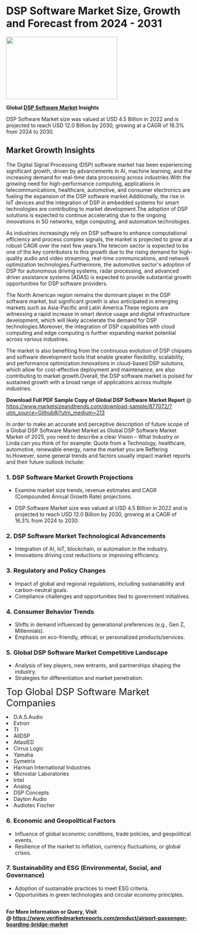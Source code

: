 <H1>DSP Software Market Size, Growth and Forecast from 2024 - 2031</H1><img class="aligncenter size-medium wp-image-584254" src="https://thirdeyenews.in/wp-content/uploads/2024/09/Global-Market-Research-300x168.jpeg" alt="" width="300" height="168" /><p><strong>Global&nbsp;<a href="https://www.marketsizeandtrends.com/download-sample/877072/?utm_source=Github8j?utm_medium=213">DSP Software Market</a> Insights</strong></p><p>DSP Software Market size was valued at USD 4.5 Billion in 2022 and is projected to reach USD 12.0 Billion by 2030, growing at a CAGR of 16.3% from 2024 to 2030.</p><p><h2>Market Growth Insights</h2> <p>The Digital Signal Processing (DSP) software market has been experiencing significant growth, driven by advancements in AI, machine learning, and the increasing demand for real-time data processing across industries.With the growing need for high-performance computing, applications in telecommunications, healthcare, automotive, and consumer electronics are fueling the expansion of the DSP software market.Additionally, the rise in IoT devices and the integration of DSP in embedded systems for smart technologies are contributing to market development.The adoption of DSP solutions is expected to continue accelerating due to the ongoing innovations in 5G networks, edge computing, and automation technologies.</p> <p>As industries increasingly rely on DSP software to enhance computational efficiency and process complex signals, the market is projected to grow at a robust CAGR over the next few years.The telecom sector is expected to be one of the key contributors to this growth due to the rising demand for high-quality audio and video streaming, real-time communications, and network optimization technologies.Furthermore, the automotive sector's adoption of DSP for autonomous driving systems, radar processing, and advanced driver assistance systems (ADAS) is expected to provide substantial growth opportunities for DSP software providers.</p> <p>The North American region remains the dominant player in the DSP software market, but significant growth is also anticipated in emerging markets such as Asia-Pacific and Latin America.These regions are witnessing a rapid increase in smart device usage and digital infrastructure development, which will likely accelerate the demand for DSP technologies.Moreover, the integration of DSP capabilities with cloud computing and edge computing is further expanding market potential across various industries.</p> <p>The market is also benefiting from the continuous evolution of DSP chipsets and software development tools that enable greater flexibility, scalability, and performance optimization.Innovations in cloud-based DSP solutions, which allow for cost-effective deployment and maintenance, are also contributing to market growth.Overall, the DSP software market is poised for sustained growth with a broad range of applications across multiple industries.</p> <p><span class=""><strong>Download Full PDF Sample Copy of Global DSP Software Market Report</strong> @ <a href="https://www.marketsizeandtrends.com/download-sample/877072/?utm_source=Github8j?utm_medium=213" target="_blank">https://www.marketsizeandtrends.com/download-sample/877072/?utm_source=Github8j?utm_medium=213</a></span></p><p>In order to make an accurate and perceptive description of future scope of a Global&nbsp;DSP Software Market Market as Global&nbsp;DSP Software Market Market of 2025, you need to describe a clear Vision &ndash; What Industry or Linda can you think of for example: Quote from a Technology, healthcare, automotive, renewable energy, name the market you are Reffering to.However, some general trends and factors usually impact market reports and their future outlook include:</p><h3>1.&nbsp;<strong>DSP Software Market Growth Projections</strong></h3><ul><li>Examine market size trends, revenue estimates and CAGR (Compounded Annual Growth Rate) projections.</li><li><p>DSP Software Market size was valued at USD 4.5 Billion in 2022 and is projected to reach USD 12.0 Billion by 2030, growing at a CAGR of 16.3% from 2024 to 2030.</p></li></ul><h3>2.&nbsp;<strong>DSP Software Market Technological Advancements</strong></h3><ul><li>Integration of AI, IoT, blockchain, or automation in the industry.</li><li>Innovations driving cost reductions or improving efficiency.</li></ul><h3>3.&nbsp;<strong>Regulatory and Policy Changes</strong></h3><ul><li>Impact of global and regional regulations, including sustainability and carbon-neutral goals.</li><li>Compliance challenges and opportunities tied to government initiatives.</li></ul><h3>4.&nbsp;<strong>Consumer Behavior Trends</strong></h3><ul><li>Shifts in demand influenced by generational preferences (e.g., Gen Z, Millennials).</li><li>Emphasis on eco-friendly, ethical, or personalized products/services.</li></ul><h3>5.&nbsp;<strong>Global DSP Software Market Competitive Landscape</strong></h3><ul><li>Analysis of key players, new entrants, and partnerships shaping the industry.</li><li>Strategies for differentiation and market penetration.</li></ul><p data-pm-slice="1 1 []"><span style="color: inherit; font-family: inherit; font-size: 25px;">Top Global DSP Software Market Companies</span></p><div class="" data-test-id=""><p><li>D.A.S.Audio</li><li> Extron</li><li> TI</li><li> AllDSP</li><li> AtlasIED</li><li> Cirrus Logic</li><li> Yamaha</li><li> Symetrix</li><li> Harman International Industries</li><li> Microstar Laboratories</li><li> Intel</li><li> Analog</li><li> DSP Concepts</li><li> Dayton Audio</li><li> Audiotec Fischer</li></p></div><h3>6.&nbsp;<strong>Economic and Geopolitical Factors</strong></h3><ul><li>Influence of global economic conditions, trade policies, and geopolitical events.</li><li>Resilience of the market to inflation, currency fluctuations, or global crises.</li></ul><h3>7.&nbsp;<strong>Sustainability and ESG (Environmental, Social, and Governance)</strong></h3><ul><li>Adoption of sustainable practices to meet ESG criteria.</li><li>Opportunities in green technologies and circular economy principles.</li></ul><h2><strong style="font-size: 14px;">For More Information or Query, Visit @&nbsp;</strong><a style="background-color: #ffffff; font-size: 14px;" href="https://www.marketsizeandtrends.com/report/dsp-software-market/" target="_blank">https://www.verifiedmarketreports.com/product/airport-passenger-boarding-bridge-market</a></h2>